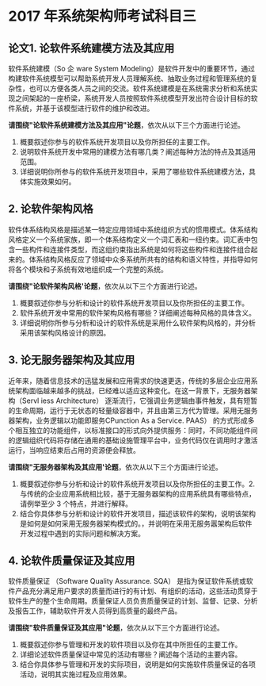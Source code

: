 # 2017 年系统架构师考试科目三

## 论文1. 论软件系统建模方法及其应用
软件系统建模（So 企 ware System Modeling）是软件开发中的重要环节，通过构建软件系统模型可以帮助系统开发人员理解系统、抽取业务过程和管理系统的复杂性，也可以方便各类人员之间的交流。软件系统建模是在系统需求分析和系统实现之间架起的一座桥梁，系统开发人员按照软件系统模型开发出符合设计目标的软件系统，并基于该模型进行软件的维护和改进。

**请围绕"论软件系统建模方法及其应用"论题**，依次从以下三个方面进行论述。
1. 概要叙述你参与的软件系统开发项目以及你所担任的主要工作。
2. 说明软件系统开发中常用的建模方法有哪几类？阐述每种方法的特点及其适用范围。
3. 详细说明你所参与的软件系统开发项目中，采用了哪些软件系统建模方法，具体实施效果如何。

## 2. 论软件架构风格
软件体系结构风格是描述某一特定应用领域中系统组织方式的惯用模式。体系结构风格定义一个系统家族，即一个体系结构定义一个词汇表和一纽约束。词汇表中包含一些构件和连接件类型，而这组约束指出系统是如何将这些构件和连接件组合起来的。体系结构风格反应了领域中众多系统所共有的结构和语义特性，并指导如何将各个模块和子系统有效地组织成一个完整的系统。

**请围绕"论软件架构风格'论题**，依次从以下三个方面进行论述。
1. 概要叙述你参与分析和设计的软件系统开发项目以及你所担任的主要工作。
2. 软件系统开发中常用的软件架构风格有哪些？详细阐述每种风格的具体含义。
3. 详细说明你所参与分析和设计的软件系统是采用什么软件架构风格的，并分析采用该架构风格设计的原因。

## 3. 论无服务器架构及其应用
近年来，随着信息技术的迅猛发展和应用需求的快速更迭，传统的多层企业应用系统架构面临越来越多的挑战，已经难以适应这种变化。在这一背景下，无服务器架构（Servl iess Architecture） 逐渐流行，它强调业务逻辑由事件触发，具有短暂的生命周期，运行于无状态的轻量级容器中，并且由第三方代为管理。采用无服务器架构，业务逻辑以功能即服务CPunction As a Service. PAAS） 的方式形成多个相互独立的功能组件，以标准接口的形式向外提供服务：同时，不同功能组件间的逻辑组织代码将存储在通用的基础设施管理平台中，业务代码仅在调用时才激活运行，当响应结束后占用的资源便会释放。

**请围绕"无服务器架构及其应用'论题**，依次从以下三个方面进行论述。
1. 概要叙述你参与分析和设计的软件系统开发项目以及你所担任的主要工作。2. 与传统的企业应用系统相比较，基于无服务器架构的应用系统具有哪些特点，请例举至少 3 个特点，并进行解释。
3. 结合你具体参与分析和设计的软件开发项目，描述该软件的架构，说明该架构是如何是如何采用无服务器架构模式的。，并说明在采用无服务嚣架构后软件开发过程中遇到的实际问题和解决方案。

## 4. 论软件质量保证及其应用
软件质量保证 （Software Quality Assurance. SQA） 是指为保证软件系统或软件产品充分满足用户要求的质量而进行的有计划、有组织的活动，这些活动贯穿于软件生产的整个生命周期。质量保证人员负责质量保证的计划、监督、记录、分析及报告工作，辅助软件开发人员得到高质量的最终产品。

**请围绕"软件质量保证及其应用"论题**，依次从以下三个方面进行论述。
1. 概要叙述你参与管理和开发的软件项目以及你在其中所担任的主要工作。
2. 详细论述软件质量保证中常见的活动有哪些？阐述每个活动的主要内容。
3. 结合你具体参与管理和开发的实际项目，说明是如何实施软件质量保证的各项活动，说明其实施过程及应用效果。